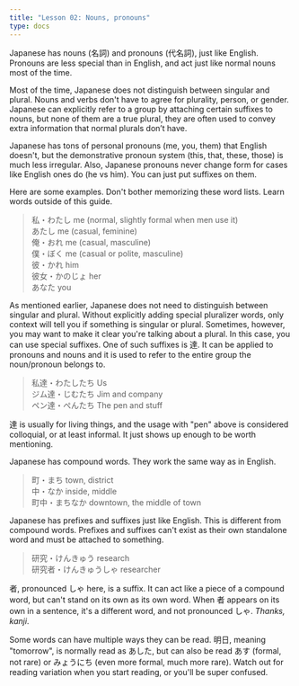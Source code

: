 ```yaml
---
title: "Lesson 02: Nouns, pronouns"
type: docs
---
```



Japanese has nouns (名詞) and pronouns (代名詞), just like English. Pronouns are less special than in English, and act just like normal nouns most of the time.

Most of the time, Japanese does not distinguish between singular and plural. Nouns and verbs don't have to agree for plurality, person, or gender. Japanese can explicitly refer to a group by attaching certain suffixes to nouns, but none of them are a true plural, they are often used to convey extra information that normal plurals don’t have.

Japanese has tons of personal pronouns (me, you, them) that English doesn't, but the demonstrative pronoun system (this, that, these, those) is much less irregular. Also, Japanese pronouns never change form for cases like English ones do (he vs him). You can just put suffixes on them.

Here are some examples. Don't bother memorizing these word lists. Learn words outside of this guide.


> 私・わたし me (normal, slightly formal when men use it)  <br>
> あたし me (casual, feminine)  <br>
> 俺・おれ me (casual, masculine)  <br>
> 僕・ぼく me (casual or polite, masculine)  <br>
> 彼・かれ him  <br>
> 彼女・かのじょ her<br>
> あなた you


As mentioned earlier, Japanese does not need to distinguish between singular and plural. Without explicitly adding special pluralizer words, only context will tell you if something is singular or plural. Sometimes, however, you may want to make it clear you're talking about a plural. In this case, you can use special suffixes. One of such suffixes is 達. It can be applied to pronouns and nouns and it is used to refer to the entire group the noun/pronoun belongs to. 

> 私達・わたしたち Us<br>
> ジム達・じむたち Jim and company<br>
> ペン達・ぺんたち The pen and stuff

達 is usually for living things, and the usage with "pen" above is considered colloquial, or at least informal. It just shows up enough to be worth mentioning.

Japanese has compound words. They work the same way as in English.

> 町・まち town, district<br>
> 中・なか inside, middle<br>
> 町中・まちなか downtown, the middle of town

Japanese has prefixes and suffixes just like English. This is different from compound words. Prefixes and suffixes can't exist as their own standalone word and must be attached to something.

> 研究・けんきゅう research<br>
> 研究者・けんきゅうしゃ researcher


者, pronounced しゃ here, is a suffix. It can act like a piece of a compound word, but can't stand on its own as its own word. When 者 appears on its own in a sentence, it's a different word, and not pronounced しゃ. *Thanks, kanji*.

Some words can have multiple ways they can be read. 明日, meaning "tomorrow", is normally read as あした, but can also be read あす (formal, not rare) or みょうにち (even more formal, much more rare). Watch out for reading variation when you start reading, or you'll be super confused.  
